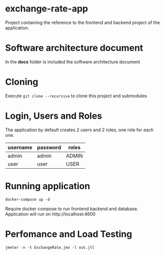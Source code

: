 # exchange-rate-app

Project containing the reference to the frontend and backend project of the application.

# Software architecture document
In the **docs** folder is included the software architecture document

# Cloning

Execute `git clone --recursive` to clone this project and submodules

# Login, Users and Roles

The application by default creates 2 users and 2 roles, one role for each one.

| username | password | roles
| --- | --- | --- |
| admin | admin | ADMIN
| user | user | USER


# Running application

```
docker-compose up -d
```

Require docker compose to run frontend backend and database. Application will run on http://localhost:4600

# Perfomance and Load Testing
```
jmeter -n -t ExchangeRate.jmx -l out.jtl
```
